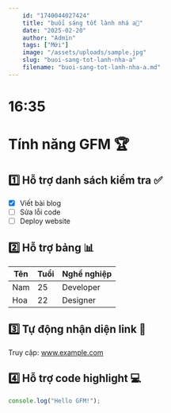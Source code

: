 ```yaml
---
    id: "1740044027424"
    title: "buổi sáng tốt lành nhá a🥰"
    date: "2025-02-20"
    author: "Admin"
    tags: ["Mới"]
    image: "/assets/uploads/sample.jpg"
    slug: "buoi-sang-tot-lanh-nha-a"
    filename: "buoi-sang-tot-lanh-nha-a.md"
---
```

# 16:35


# Tính năng GFM 🏆

## 1️⃣ Hỗ trợ danh sách kiểm tra ✅
- [x] Viết bài blog
- [ ] Sửa lỗi code
- [ ] Deploy website

## 2️⃣ Hỗ trợ bảng 📊  
| Tên     | Tuổi | Nghề nghiệp  |
|---------|-----|-------------|
| Nam     | 25  | Developer   |
| Hoa     | 22  | Designer    |

## 3️⃣ Tự động nhận diện link 🔗  
Truy cập: www.example.com

## 4️⃣ Hỗ trợ code highlight 💻  
```javascript
console.log("Hello GFM!");